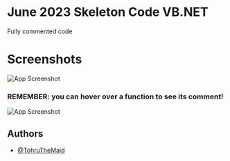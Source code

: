 # June 2023 Skeleton Code VB.NET
Fully commented code


# Screenshots

![App Screenshot](https://cdn.discordapp.com/attachments/467018961259855872/1103022555817852929/NVIDIA_Share_strDDHrQ41.gif)

### REMEMBER: you can hover over a function to see its comment!
![App Screenshot](https://cdn.discordapp.com/attachments/467018961259855872/1103022544388374618/NVIDIA_Share_zMjfgu5Kfw.gif)

## Authors

- [@TohruTheMaid](https://github.com/TohruTheMaid)
